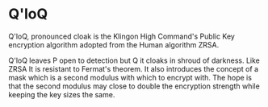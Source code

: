 # Q'loQ

Q'loQ, pronounced cloak is the Klingon High Command's Public Key encryption algorithm adopted from the Human algorithm ZRSA.

Q'loQ leaves P open to detection but Q it cloaks in shroud of darkness.  Like ZRSA It is resistant to Fermat's theorem.  It also introduces the concept of a mask which is a second modulus with which to encrypt with.  The hope is that the second modulus may close to double the encryption strength while keeping the key sizes the same.
